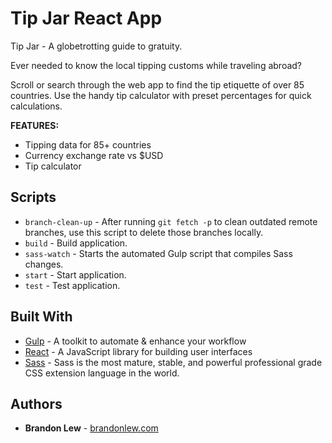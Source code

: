 # Tip Jar React App

Tip Jar - A globetrotting guide to gratuity.

Ever needed to know the local tipping customs while traveling abroad?

Scroll or search through the web app to find the tip etiquette of over 85 countries. Use the handy tip calculator with preset percentages for quick calculations.

**FEATURES:**

- Tipping data for 85+ countries
- Currency exchange rate vs $USD
- Tip calculator

## Scripts

- `branch-clean-up` - After running `git fetch -p` to clean outdated remote branches, use this script to delete those branches locally.
- `build` - Build application.
- `sass-watch` - Starts the automated Gulp script that compiles Sass changes.
- `start` - Start application.
- `test` - Test application.

## Built With

- [Gulp](https://gulpjs.com) - A toolkit to automate & enhance your workflow
- [React](https://reactjs.org) - A JavaScript library for building user interfaces
- [Sass](https://sass-lang.com) - Sass is the most mature, stable, and powerful professional grade CSS extension language in the world.

## Authors

- **Brandon Lew** - [brandonlew.com](http://www.brandonlew.com)
